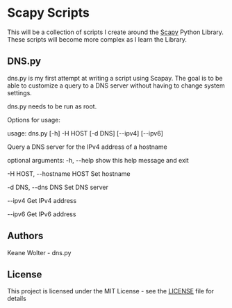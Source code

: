 # Scapy Scripts
This will be a collection of scripts I create around the [Scapy](https://scapy.net/) Python Library. These scripts will become more complex as I learn the Library.

## DNS.py
dns.py is my first attempt at writing a script using Scapay. The goal is to be able to customize a query to a DNS server without having to change system settings.

dns.py needs to be run as root.

Options for usage:

usage: dns.py [-h] -H HOST [-d DNS] [--ipv4] [--ipv6]

Query a DNS server for the IPv4 address of a hostname

optional arguments:
  -h, --help            show this help message and exit

  -H HOST, --hostname HOST Set hostname

  -d DNS, --dns DNS     Set DNS server

  --ipv4                Get IPv4 address

  --ipv6                Get IPv6 address

## Authors
Keane Wolter - dns.py

## License
This project is licensed under the MIT License - see the [LICENSE](LICENSE) file for details
